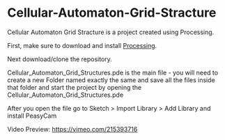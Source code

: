 # Cellular-Automaton-Grid-Stracture
Cellular Automaton Grid Stracture is a project created using Processing.

First, make sure to download and install [Processing](https://processing.org/download/).

Next download/clone the repository.

Cellular_Automaton_Grid_Structures.pde is the main file - you will need to create a new Folder named exactly the same and save all the files inside that folder and start the project by opening the Cellular_Automaton_Grid_Structures.pde

After you open the file go to Sketch > Import Library > Add Library and install PeasyCam

Video Preview: https://vimeo.com/215393716



